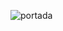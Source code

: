 ![portada](https://user-images.githubusercontent.com/83043304/127669958-5389e5d8-119f-447f-a069-eb1494e9c18c.png)
